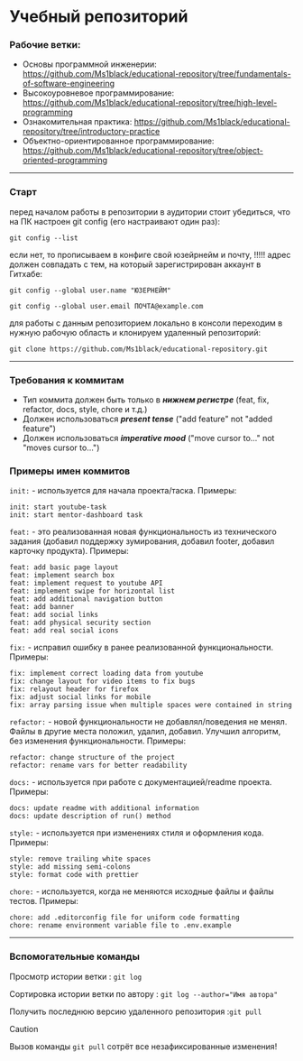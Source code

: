 # Учебный репозиторий

### Рабочие ветки:
- Основы программной инженерии: https://github.com/Ms1black/educational-repository/tree/fundamentals-of-software-engineering
- Высокоуровневое программирование: https://github.com/Ms1black/educational-repository/tree/high-level-programming
- Ознакомительная практика: https://github.com/Ms1black/educational-repository/tree/introductory-practice
- Объектно-ориентированное программирование: https://github.com/Ms1black/educational-repository/tree/object-oriented-programming

----

### Старт

перед началом работы в репозитории в аудитории стоит убедиться, что на ПК настроен git config (его настраивают один раз):

`git config --list`

если нет, то прописываем в конфиге свой юзейрнейм и почту, !!!!! адрес должен совпадать с тем, на который зарегистрирован аккаунт в Гитхабе:

` git config --global user.name "ЮЗЕРНЕЙМ" `

` git config --global user.email ПОЧТА@example.com `

для работы с данным репозиторием локально в консоли переходим в нужную рабочую область и клонируем удаленный репозиторий:

`git clone https://github.com/Ms1black/educational-repository.git`

------
### Требования к коммитам

- Тип коммита должен быть только в ___нижнем регистре___ (feat, fix, refactor, docs, style, chore и т.д.)
- Должен использоваться ___present tense___ ("add feature" not "added feature")
- Должен использоваться ___imperative mood___ ("move cursor to..." not "moves cursor to...")

### Примеры имен коммитов

`init:` - используется для начала проекта/таска. Примеры: 

    init: start youtube-task
    init: start mentor-dashboard task

`feat:` - это реализованная новая функциональность из технического задания (добавил поддержку зумирования, добавил footer, добавил карточку продукта). Примеры:

    feat: add basic page layout
    feat: implement search box
    feat: implement request to youtube API
    feat: implement swipe for horizontal list
    feat: add additional navigation button
    feat: add banner
    feat: add social links
    feat: add physical security section
    feat: add real social icons

`fix:` - исправил ошибку в ранее реализованной функциональности. Примеры:

    fix: implement correct loading data from youtube
    fix: change layout for video items to fix bugs
    fix: relayout header for firefox
    fix: adjust social links for mobile
    fix: array parsing issue when multiple spaces were contained in string

`refactor:` - новой функциональности не добавлял/поведения не менял. Файлы в другие места положил, удалил, добавил. Улучшил алгоритм, без изменения функциональности. Примеры:

    refactor: change structure of the project
    refactor: rename vars for better readability

`docs:` - используется при работе с документацией/readme проекта. Примеры:

    docs: update readme with additional information
    docs: update description of run() method

`style:` - используется при изменениях стиля и оформления кода. Примеры:

    style: remove trailing white spaces
    style: add missing semi-colons
    style: format code with prettier

`chore:` - используется, когда не меняются исходные файлы и файлы тестов. Примеры:

    chore: add .editorconfig file for uniform code formatting  
    chore: rename environment variable file to .env.example


-------



### Вспомогательные команды


Просмотр истории ветки
: `git log`


Сортировка истории ветки по автору
: `git log --author="Имя автора"`

Получить последнюю версию удаленного репозитория
:`git pull` 

> [!CAUTION]
> Вызов команды `git pull` сотрёт все незафиксированные изменения!
